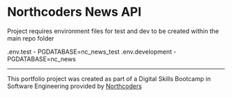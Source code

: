 # Northcoders News API

Project requires environment files for test and dev to be created
within the main repo folder

.env.test - PGDATABASE=nc_news_test
.env.development - PGDATABASE=nc_news


--- 

This portfolio project was created as part of a Digital Skills Bootcamp in Software Engineering provided by [Northcoders](https://northcoders.com/)
